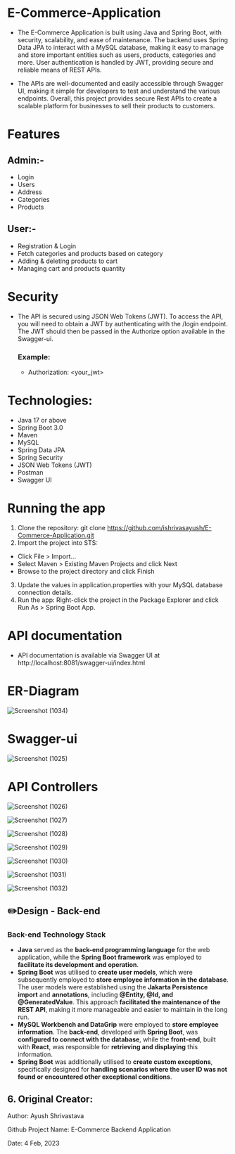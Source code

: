 # E-Commerce-Application

- The E-Commerce Application is built using Java and Spring Boot, with security, scalability, and ease of maintenance. The backend uses Spring Data JPA to interact with a MySQL database, making it easy to manage and store important entities such as users, products, categories and more. User authentication is handled by JWT, providing secure and reliable means of REST APIs.

- The APIs are well-documented and easily accessible through Swagger UI, making it simple for developers to test and understand the various endpoints. Overall, this project provides secure Rest APIs to create a scalable platform for businesses to sell their products to customers.

# Features
## Admin:-
- Login
- Users
- Address
- Categories
- Products

## User:-
- Registration & Login
- Fetch categories and products based on category
- Adding & deleting products to cart
- Managing cart and products quantity

# Security
- The API is secured using JSON Web Tokens (JWT). To access the API, you will need to obtain a JWT by authenticating with the /login endpoint. The JWT should then be passed in the Authorize option available in the Swagger-ui.

  ### Example:
  - Authorization: <your_jwt>

# Technologies:
- Java 17 or above
- Spring Boot 3.0
- Maven
- MySQL
- Spring Data JPA
- Spring Security
- JSON Web Tokens (JWT)
- Postman
- Swagger UI

# Running the app
1. Clone the repository: git clone https://github.com/ishrivasayush/E-Commerce-Application.git
2. Import the project into STS:
  - Click File > Import...
  - Select Maven > Existing Maven Projects and click Next
  - Browse to the project directory and click Finish
3. Update the values in application.properties with your MySQL database connection details.
4. Run the app: Right-click the project in the Package Explorer and click Run As > Spring Boot App.

# API documentation
- API documentation is available via Swagger UI at http://localhost:8081/swagger-ui/index.html

# ER-Diagram

![Screenshot (1034)](https://github.com/ishrivasayush/E-Commerce-Application/assets/103355440/37feec02-9c87-4701-ab15-5915f43f496d)

# Swagger-ui
![Screenshot (1025)](https://github.com/ishrivasayush/E-Commerce-Application/assets/103355440/e055603e-4232-41d2-8efe-72bc186fae97)

# API Controllers
![Screenshot (1026)](https://github.com/ishrivasayush/E-Commerce-Application/assets/103355440/ad7ac662-2020-4f6c-8520-b6f160e1a445)

![Screenshot (1027)](https://github.com/ishrivasayush/E-Commerce-Application/assets/103355440/87bce782-e590-4512-94d1-dd51a824b1f4)

![Screenshot (1028)](https://github.com/ishrivasayush/E-Commerce-Application/assets/103355440/11f148a9-a342-44b5-827a-969a566cf81f)

![Screenshot (1029)](https://github.com/ishrivasayush/E-Commerce-Application/assets/103355440/4a55c099-9f6f-477a-afd4-f1340da9bf78)

![Screenshot (1030)](https://github.com/ishrivasayush/E-Commerce-Application/assets/103355440/6e9c1499-0a1e-4923-944f-974da1903243)

![Screenshot (1031)](https://github.com/ishrivasayush/E-Commerce-Application/assets/103355440/7e0a5ad8-6da6-4865-823a-6a69da453203)

![Screenshot (1032)](https://github.com/ishrivasayush/E-Commerce-Application/assets/103355440/99fd7760-e8d5-4bc4-84c5-7d71684a25ea)


## ✏️Design - Back-end
### Back-end Technology Stack
- **Java** served as the **back-end programming language** for the web application, while the **Spring Boot framework** was employed to **facilitate its development and operation**.
- **Spring Boot** was utilised to **create user models**, which were subsequently employed to **store employee information in the database**. The user models were established using the **Jakarta Persistence import** and **annotations**, including **@Entity, @Id, and @GeneratedValue**. This approach **facilitated the maintenance of the REST API**, making it more manageable and easier to maintain in the long run.
- **MySQL Workbench and DataGrip** were employed to **store employee information**. The **back-end**, developed with **Spring Boot**, was **configured to connect with the database**, while the **front-end**, built with **React**, was responsible for **retrieving and displaying** this information.
- **Spring Boot** was additionally utilised to **create custom exceptions**, specifically designed for **handling scenarios where the user ID was not found or encountered other exceptional conditions**.

## 6. Original Creator:

Author: Ayush Shrivastava
 
Github Project Name: E-Commerce Backend Application


Date: 4 Feb, 2023









